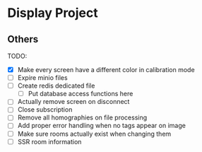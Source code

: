 # Display Project

## Others

TODO:

- [x] Make every screen have a different color in calibration mode
- [ ] Expire minio files
- [ ] Create redis dedicated file
  - [ ] Put database access functions here
- [ ] Actually remove screen on disconnect
- [ ] Close subscription
- [ ] Remove all homographies on file processing
- [ ] Add proper error handling when no tags appear on image
- [ ] Make sure rooms actually exist when changing them
- [ ] SSR room information
